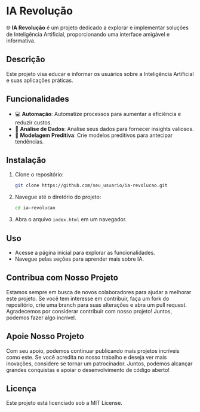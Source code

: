 # IA Revolução

🌐 **IA Revolução** é um projeto dedicado a explorar e implementar soluções de Inteligência Artificial, proporcionando uma interface amigável e informativa.

## Descrição

Este projeto visa educar e informar os usuários sobre a Inteligência Artificial e suas aplicações práticas.

## Funcionalidades

- 💻 **Automação**: Automatize processos para aumentar a eficiência e reduzir custos.
- 📱 **Análise de Dados**: Analise seus dados para fornecer insights valiosos.
- 📶 **Modelagem Preditiva**: Crie modelos preditivos para antecipar tendências.

## Instalação

1. Clone o repositório:
   ```bash
   git clone https://github.com/seu_usuario/ia-revolucao.git
   ```
2. Navegue até o diretório do projeto:
   ```bash
   cd ia-revolucao
   ```
3. Abra o arquivo `index.html` em um navegador.

## Uso

- Acesse a página inicial para explorar as funcionalidades.
- Navegue pelas seções para aprender mais sobre IA.

## Contribua com Nosso Projeto
Estamos sempre em busca de novos colaboradores para ajudar a melhorar este projeto. Se você tem interesse em contribuir, faça um fork do repositório, crie uma branch para suas alterações e abra um pull request. Agradecemos por considerar contribuir com nosso projeto! Juntos, podemos fazer algo incrível.

## Apoie Nosso Projeto
Com seu apoio, podemos continuar publicando mais projetos incríveis como este. Se você acredita no nosso trabalho e deseja ver mais inovações, considere se tornar um patrocinador. Juntos, podemos alcançar grandes conquistas e apoiar o desenvolvimento de código aberto!

## Licença

Este projeto está licenciado sob a MIT License.
